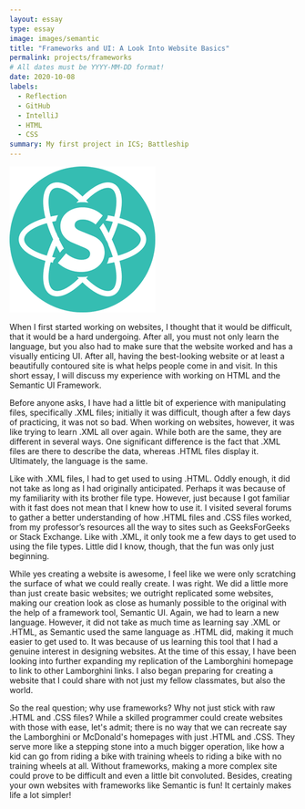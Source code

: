 ```yaml
---
layout: essay
type: essay
image: images/semantic
title: "Frameworks and UI: A Look Into Website Basics"
permalink: projects/frameworks
# All dates must be YYYY-MM-DD format!
date: 2020-10-08
labels:
  - Reflection
  - GitHub
  - IntelliJ
  - HTML
  - CSS
summary: My first project in ICS; Battleship
---
```

<img class="ui medium center floated rounded image" src="/images/semantic.png">


When I first started working on websites, I thought that it would be difficult, that it would be a hard undergoing. After all, you must not only learn the language, but you also had to make sure that the website worked and has a visually enticing UI. After all, having the best-looking website or at least a beautifully contoured site is what helps people come in and visit. In this short essay, I will discuss my experience with working on HTML and the Semantic UI Framework.

Before anyone asks, I have had a little bit of experience with manipulating files, specifically .XML files; initially it was difficult, though after a few days of practicing, it was not so bad. When working on websites, however, it was like trying to learn .XML all over again. While both are the same, they are different in several ways. One significant difference is the fact that .XML files are there to describe the data, whereas .HTML files display it. Ultimately, the language is the same.

Like with .XML files, I had to get used to using .HTML. Oddly enough, it did not take as long as I had originally anticipated. Perhaps it was because of my familiarity with its brother file type. However, just because I got familiar with it fast does not mean that I knew how to use it. I visited several forums to gather a better understanding of how .HTML files and .CSS files worked, from my professor’s resources all the way to sites such as GeeksForGeeks or Stack Exchange. Like with .XML, it only took me a few days to get used to using the file types. Little did I know, though, that the fun was only just beginning.

While yes creating a website is awesome, I feel like we were only scratching the surface of what we could really create. I was right. We did a little more than just create basic websites; we outright replicated some websites, making our creation look as close as humanly possible to the original with the help of a framework tool, Semantic UI. Again, we had to learn a new language. However, it did not take as much time as learning say .XML or .HTML, as Semantic used the same language as .HTML did, making it much easier to get used to. It was because of us learning this tool that I had a genuine interest in designing websites. At the time of this essay, I have been looking into further expanding my replication of the Lamborghini homepage to link to other Lamborghini links. I also began preparing for creating a website that I could share with not just my fellow classmates, but also the world.

So the real question; why use frameworks? Why not just stick with raw .HTML and .CSS files? While a skilled programmer could create websites with those with ease, let's admit; there is no way that we can recreate say the Lamborghini or McDonald's homepages with just .HTML and .CSS. They serve more like a stepping stone into a much bigger operation, like how a kid can go from riding a bike with training wheels to riding a bike with no training wheels at all. Without frameworks, making a more complex site could prove to be difficult and even a little bit convoluted. Besides, creating your own websites with frameworks like Semantic is fun! It certainly makes life a lot simpler!
